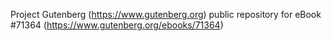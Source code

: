 Project Gutenberg (https://www.gutenberg.org) public repository
for eBook #71364 (https://www.gutenberg.org/ebooks/71364)
